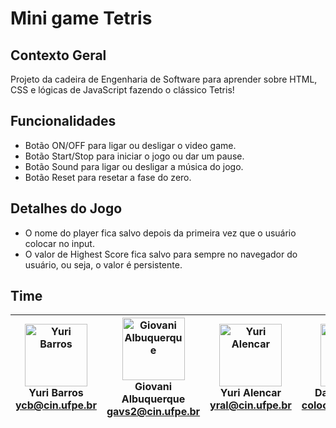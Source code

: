 # Mini game Tetris

## Contexto Geral
Projeto da cadeira de Engenharia de Software para aprender sobre HTML, CSS e lógicas de JavaScript fazendo o clássico Tetris!

## Funcionalidades
 - Botão ON/OFF para ligar ou desligar o video game.
 - Botão Start/Stop para iniciar o jogo ou dar um pause.
 - Botão Sound para ligar ou desligar a música do jogo.
 - Botão Reset para resetar a fase do zero.

## Detalhes do Jogo
- O nome do player fica salvo depois da primeira vez que o usuário colocar no input.
- O valor de Highest Score fica salvo para sempre no navegador do usuário, ou seja, o valor é persistente.
## Time

| <img src="https://avatars.githubusercontent.com/u/50000444?v=4" width="100px;" alt="Yuri Barros"/><br>Yuri Barros<br><ycb@cin.ufpe.br>|<img src="https://avatars.githubusercontent.com/u/51493065?v=4" width="100px;" alt="Giovani Albuquerque"/> <br>Giovani Albuquerque<br><gavs2@cin.ufpe.br>|<img src="https://avatars.githubusercontent.com/u/54999186?v=4" width="100px;" alt="Yuri Alencar"/> <br>Yuri Alencar<br><yral@cin.ufpe.br>|<img src="https://avatars.githubusercontent.com/u/54449053?v=4" width="100px;" alt="Daniel Turmina"/> <br>Daniel Turmina<br><colocar@cin.ufpe.br> |<img src="https://avatars.githubusercontent.com/u/50000444?v=4" width="100px;" alt="Victor Barros"/> <br>Victor Barros<br><vbmn@cin.ufpe.br>|
|-|-|-|-|-|